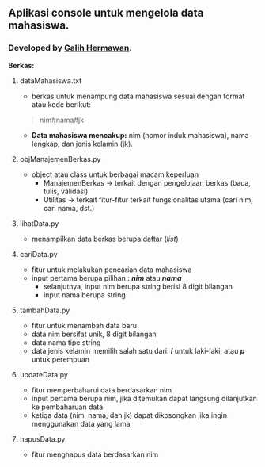 ## Aplikasi console untuk mengelola data mahasiswa.
### Developed by [Galih Hermawan](https://galih.eu).


**Berkas:**
1. dataMahasiswa.txt
	- berkas untuk menampung data mahasiswa sesuai dengan format atau kode berikut: 
	> nim#nama#jk
	- **Data mahasiswa mencakup:** nim (nomor induk mahasiswa), nama lengkap, dan jenis kelamin (jk).

2. objManajemenBerkas.py
	- object atau class untuk berbagai macam keperluan
		- ManajemenBerkas -> terkait dengan pengelolaan berkas (baca, tulis, validasi)
		- Utilitas -> terkait fitur-fitur terkait fungsionalitas utama (cari nim, cari nama, dst.)
3. lihatData.py
	- menampilkan data berkas berupa daftar (*list*)
4. cariData.py
	- fitur untuk melakukan pencarian data mahasiswa
	- input pertama berupa pilihan : ***nim*** atau ***nama***
		- selanjutnya, input nim berupa string berisi 8 digit bilangan
		- input nama berupa string
5. tambahData.py
	- fitur untuk menambah data baru
	- data nim bersifat unik, 8 digit bilangan
	- data nama tipe string
	- data jenis kelamin memilih salah satu dari: ***l*** untuk laki-laki, atau ***p*** untuk perempuan
6. updateData.py
	- fitur memperbaharui data berdasarkan nim
	- input pertama berupa nim, jika ditemukan dapat langsung dilanjutkan ke pembaharuan data
	- ketiga data (nim, nama, dan jk) dapat dikosongkan jika ingin menggunakan data yang lama
7. hapusData.py
	- fitur menghapus data berdasarkan nim